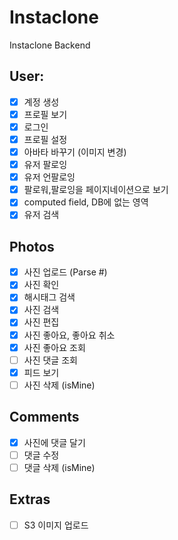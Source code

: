 # Instaclone

Instaclone Backend

## User:

- [x] 계정 생성
- [x] 프로필 보기
- [x] 로그인
- [x] 프로필 설정
- [x] 아바타 바꾸기 (이미지 변경)
- [x] 유저 팔로잉
- [x] 유저 언팔로잉
- [x] 팔로워,팔로잉을 페이지네이션으로 보기
- [x] computed field, DB에 없는 영역
- [x] 유저 검색

## Photos

- [x] 사진 업로드 (Parse #)
- [x] 사진 확인
- [x] 해시태그 검색
- [x] 사진 검색
- [x] 사진 편집
- [x] 사진 좋아요, 좋아요 취소
- [x] 사진 좋아요 조회
- [ ] 사진 댓글 조회
- [x] 피드 보기
- [ ] 사진 삭제 (isMine)

## Comments

- [x] 사진에 댓글 달기
- [ ] 댓글 수정
- [ ] 댓글 삭제 (isMine)

## Extras

- [ ] S3 이미지 업로드
